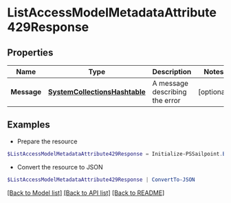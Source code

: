 # ListAccessModelMetadataAttribute429Response
## Properties

Name | Type | Description | Notes
------------ | ------------- | ------------- | -------------
**Message** | [**SystemCollectionsHashtable**](.md) | A message describing the error | [optional] 

## Examples

- Prepare the resource
```powershell
$ListAccessModelMetadataAttribute429Response = Initialize-PSSailpoint.BetaListAccessModelMetadataAttribute429Response  -Message  Rate Limit Exceeded 
```

- Convert the resource to JSON
```powershell
$ListAccessModelMetadataAttribute429Response | ConvertTo-JSON
```

[[Back to Model list]](../README.md#documentation-for-models) [[Back to API list]](../README.md#documentation-for-api-endpoints) [[Back to README]](../README.md)

